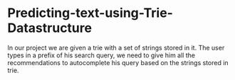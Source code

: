 # Predicting-text-using-Trie-Datastructure
In our project we are given a trie with a set of strings stored in it. The user types in a prefix of his search query, we need to give him all the recommendations to autocomplete his query based on the strings stored in trie.
